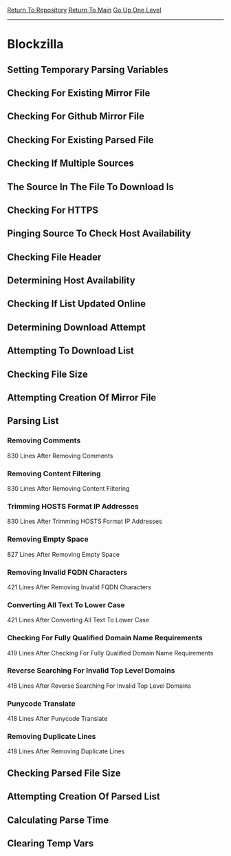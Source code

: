 [Return To Repository](https://github.com/DigitalWarrior/piholeparser/)
[Return To Main](https://github.com/DigitalWarrior/piholeparser/blob/master/RecentRunLogs/Mainlog.md)
[Go Up One Level](https://github.com/DigitalWarrior/piholeparser/blob/master/RecentRunLogs/TopLevelScripts/30-Processing-External-Blacklists.md)
____________________________________
# Blockzilla
## Setting Temporary Parsing Variables
## Checking For Existing Mirror File
## Checking For Github Mirror File
## Checking For Existing Parsed File
## Checking If Multiple Sources
## The Source In The File To Download Is
## Checking For HTTPS
## Pinging Source To Check Host Availability
## Checking File Header
## Determining Host Availability
## Checking If List Updated Online
## Determining Download Attempt
## Attempting To Download List
## Checking File Size
## Attempting Creation Of Mirror File
## Parsing List
### Removing Comments
830 Lines After Removing Comments
### Removing Content Filtering
830 Lines After Removing Content Filtering
### Trimming HOSTS Format IP Addresses
830 Lines After Trimming HOSTS Format IP Addresses
### Removing Empty Space
827 Lines After Removing Empty Space
### Removing Invalid FQDN Characters
421 Lines After Removing Invalid FQDN Characters
### Converting All Text To Lower Case
421 Lines After Converting All Text To Lower Case
### Checking For Fully Qualified Domain Name Requirements
419 Lines After Checking For Fully Qualified Domain Name Requirements
### Reverse Searching For Invalid Top Level Domains
418 Lines After Reverse Searching For Invalid Top Level Domains
### Punycode Translate
418 Lines After Punycode Translate
### Removing Duplicate Lines
418 Lines After Removing Duplicate Lines
## Checking Parsed File Size
## Attempting Creation Of Parsed List
## Calculating Parse Time
## Clearing Temp Vars
